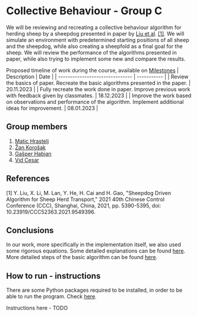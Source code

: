 # Collective Behaviour - Group C
We will be reviewing and recreating a collective behaviour algorithm for herding sheep by a sheepdog presented in paper by [Liu et al](https://ieeexplore.ieee.org/document/9549396). [[1]](#1). We will simulate an environment with predetermined starting positions of all sheep and the sheepdog, while also creating a sheepfold as a final goal for the sheep. We will review the performance of the algorithms presented in paper, while also trying to implement some new and compare the results.

Proposed timeline of work during the course, available on [Milestones](https://github.com/mh4043/CollectiveBehavour-GroupC/milestones)
| Description | Date |
| ------------------------------- | ----------- |
| Review the basics of paper. Recreate the basic algorithms presented in the paper.  | 20.11.2023 |
| Fully recreate the work done in paper. Improve previous work with feedback given by classmates.   | 18.12.2023 |
| Improve the work based on observations and performance of the algorithm. Implement additional ideas for improvement. | 08.01.2023 |

## Group members
1. [Matic Hrastelj](https://github.com/mh4043) 
2. [Žan Korošak](https://github.com/ZanKorosak)
3. [Gašper Habjan](https://github.com/haby12)
4. [Vid Cesar](https://github.com/vc4183)

## References
<a id="1">[1]</a> 
Y. Liu, X. Li, M. Lan, Y. He, H. Cai and H. Gao, "Sheepdog Driven Algorithm for Sheep Herd Transport," 2021 40th Chinese Control Conference (CCC), Shanghai, China, 2021, pp. 5390-5395, doi: 10.23919/CCC52363.2021.9549396.

## Conclusions
In our work, more specifically in the implementation itself, we also used some rigorous equations. Some detailed explanations can be found [here](https://github.com/mh4043/CollectiveBehavour-GroupC/blob/main/variables%20and%20equations%20descriptions.md). More detailed steps of the basic algorithm can be found [here](https://github.com/mh4043/CollectiveBehavour-GroupC/blob/main/algorithm%20description.md).

## How to run - instructions
There are some Python packages required to be installed, in order to be able to run the program. Check [here](https://github.com/mh4043/CollectiveBehavour-GroupC/blob/main/requirements.txt).

Instructions here - TODO